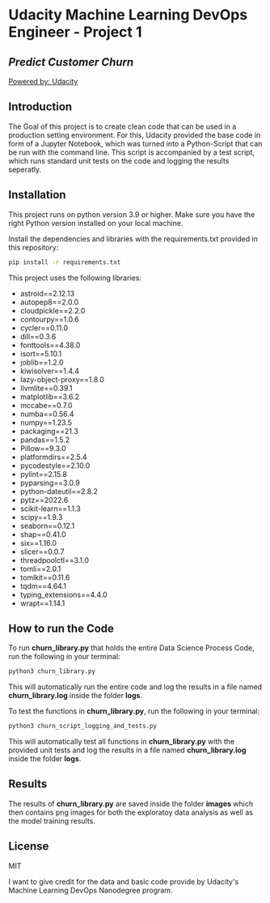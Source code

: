 # Udacity Machine Learning DevOps Engineer - Project 1
## _Predict Customer Churn_

[Powered by: Udacity](https://www.udacity.com/course/machine-learning-dev-ops-engineer-nanodegree--nd0821)

## Introduction
The Goal of this project is to create clean code that can be used in a production setting environment.
For this, Udacity provided the base code in form of a Jupyter Notebook, which was turned into a Python-Script that can be run with the command line.
This script is accompanied by a test script, which runs standard unit tests on the code and logging the results seperatly. 

## Installation

This project runs on python version 3.9 or higher. Make sure you have the right Python version installed on your local machine.

Install the dependencies and libraries with the requirements.txt provided in this repository:

```sh
pip install -r requirements.txt
```

This project uses the following libraries:
- astroid==2.12.13
- autopep8==2.0.0
- cloudpickle==2.2.0
- contourpy==1.0.6
- cycler==0.11.0
- dill==0.3.6
- fonttools==4.38.0
- isort==5.10.1
- joblib==1.2.0
- kiwisolver==1.4.4
- lazy-object-proxy==1.8.0
- llvmlite==0.39.1
- matplotlib==3.6.2
- mccabe==0.7.0
- numba==0.56.4
- numpy==1.23.5
- packaging==21.3
- pandas==1.5.2
- Pillow==9.3.0
- platformdirs==2.5.4
- pycodestyle==2.10.0
- pylint==2.15.8
- pyparsing==3.0.9
- python-dateutil==2.8.2
- pytz==2022.6
- scikit-learn==1.1.3
- scipy==1.9.3
- seaborn==0.12.1
- shap==0.41.0
- six==1.16.0
- slicer==0.0.7
- threadpoolctl==3.1.0
- tomli==2.0.1
- tomlkit==0.11.6
- tqdm==4.64.1
- typing_extensions==4.4.0
- wrapt==1.14.1

## How to run the Code
To run __churn_library.py__ that holds the entire Data Science Process Code, run the following in your terminal:
```sh
python3 churn_library.py
```
This will automatically run the entire code and log the results in a file named __churn_library.log__ inside the folder __logs__.

To test the functions in __churn_library.py__, run the following in your terminal:
```sh
python3 churn_script_logging_and_tests.py
```
This will automatically test all functions in __churn_library.py__ with the provided unit tests and log the results in a file named __churn_library.log__ inside the folder __logs__.

## Results
The results of __churn_library.py__ are saved inside the folder __images__ which then contains png images for both the exploratoy data analysis as well as the model training results.

## License

MIT

I want to give credit for the data and basic code provide by Udacity's Machine Learning DevOps Nanodegree program.